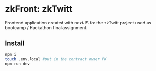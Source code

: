 # zkFront: zkTwitt

Frontend application created with nextJS for the zkTwitt project used as bootcamp / Hackathon final assignment.

## Install

```bash
npm i
touch .env.local #put in the contract owner PK
npm run dev
```
